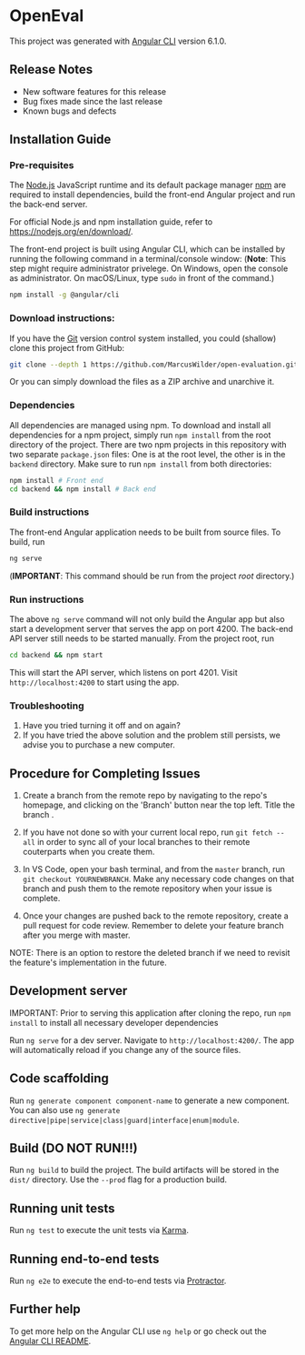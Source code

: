 # OpenEval

This project was generated with [Angular CLI](https://github.com/angular/angular-cli) version 6.1.0.

## Release Notes
- New software features for this release 
- Bug fixes made since the last release
- Known bugs and defects

## Installation Guide  
### Pre-requisites
The [Node.js](https://nodejs.org/en/) JavaScript runtime and its default package manager [npm](https://www.npmjs.com/) are required to install dependencies, build the front-end Angular project and run the back-end server.

For official Node.js and npm installation guide, refer to https://nodejs.org/en/download/.

The front-end project is built using Angular CLI, which can be installed by running the following command in a terminal/console window: (**Note**: This step might require administrator privelege. On Windows, open the console as administrator. On macOS/Linux, type `sudo` in front of the command.)
```bash
npm install -g @angular/cli
```

### Download instructions:
If you have the [Git](https://git-scm.com) version control system installed, you could (shallow) clone this project from GitHub:
```bash
git clone --depth 1 https://github.com/MarcusWilder/open-evaluation.git
```
Or you can simply download the files as a ZIP archive and unarchive it.

### Dependencies 
All dependencies are managed using npm. To download and install all dependencies for a npm project, simply run `npm install` from the root directory of the project.
There are two npm projects in this repository with two separate `package.json` files: One is at the root level, the other is in the `backend` directory.
Make sure to run `npm install` from both directories:
```bash
npm install # Front end
cd backend && npm install # Back end
```
### Build instructions
The front-end Angular application needs to be built from source files. To build, run
```bash
ng serve
```
(**IMPORTANT**: This command should be run from the project *root* directory.)

### Run instructions
The above `ng serve` command will not only build the Angular app but also start a development server that serves the app on port 4200. The back-end API server still needs to be started manually. From the project root, run
```bash
cd backend && npm start
```
This will start the API server, which listens on port 4201. Visit `http://localhost:4200` to start using the app.

### Troubleshooting
1. Have you tried turning it off and on again?
2. If you have tried the above solution and the problem still persists, we advise you to purchase a new computer.

## Procedure for Completing Issues

1) Create a branch from the remote repo by navigating to the repo's homepage, and clicking on the 'Branch' button near the top left. Title the branch .

2) If you have not done so with your current local repo, run `git fetch --all` in order to sync all of your local branches to their remote couterparts when you create them.

3) In VS Code, open your bash terminal, and from the `master` branch, run `git checkout YOURNEWBRANCH`. Make any necessary code changes on that branch and push them to the remote repository when your issue is complete.

4) Once your changes are pushed back to the remote repository, create a pull request for code review. Remember to delete your feature branch after you merge with master.

NOTE: There is an option to restore the deleted branch if we need to revisit the feature's implementation in the future.

## Development server

IMPORTANT: Prior to serving this application after cloning the repo, run `npm install` to install all necessary developer dependencies

Run `ng serve` for a dev server. Navigate to `http://localhost:4200/`. The app will automatically reload if you change any of the source files.

## Code scaffolding

Run `ng generate component component-name` to generate a new component. You can also use `ng generate directive|pipe|service|class|guard|interface|enum|module`.

## Build (DO NOT RUN!!!)

Run `ng build` to build the project. The build artifacts will be stored in the `dist/` directory. Use the `--prod` flag for a production build.

## Running unit tests

Run `ng test` to execute the unit tests via [Karma](https://karma-runner.github.io).

## Running end-to-end tests

Run `ng e2e` to execute the end-to-end tests via [Protractor](http://www.protractortest.org/).

## Further help

To get more help on the Angular CLI use `ng help` or go check out the [Angular CLI README](https://github.com/angular/angular-cli/blob/master/README.md).
